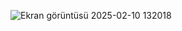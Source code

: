 ![Ekran görüntüsü 2025-02-10 132018](https://github.com/user-attachments/assets/a33a379b-e98a-412b-8862-d0cb95a820e8)







